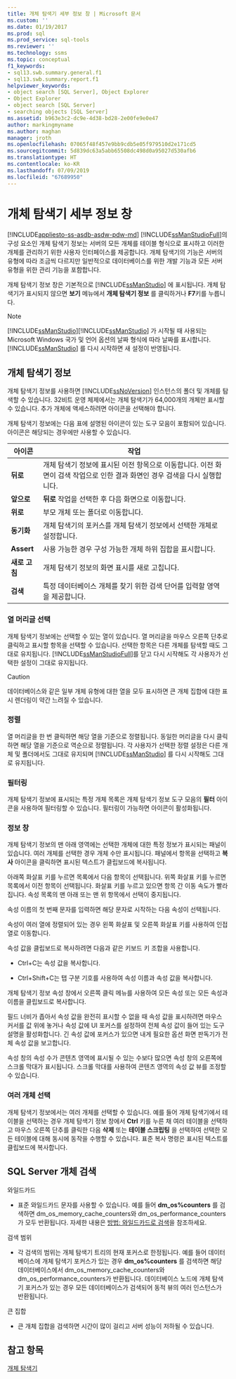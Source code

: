 ```yaml
---
title: 개체 탐색기 세부 정보 창 | Microsoft 문서
ms.custom: ''
ms.date: 01/19/2017
ms.prod: sql
ms.prod_service: sql-tools
ms.reviewer: ''
ms.technology: ssms
ms.topic: conceptual
f1_keywords:
- sql13.swb.summary.general.f1
- sql13.swb.summary.report.f1
helpviewer_keywords:
- object search [SQL Server], Object Explorer
- Object Explorer
- object search [SQL Server]
- searching objects [SQL Server]
ms.assetid: b963e3c2-dc9e-4d38-bd28-2e00fe9e0e47
author: markingmyname
ms.author: maghan
manager: jroth
ms.openlocfilehash: 07065f48f457e9bb9cdb5e05f979510d2e171cd5
ms.sourcegitcommit: 5d839dc63a5abb65508dc498d0a95027d530afb6
ms.translationtype: HT
ms.contentlocale: ko-KR
ms.lasthandoff: 07/09/2019
ms.locfileid: "67689950"
---
```

# <a name="object-explorer-details-pane"></a>개체 탐색기 세부 정보 창
[!INCLUDE[appliesto-ss-asdb-asdw-pdw-md](../../includes/appliesto-ss-asdb-asdw-pdw-md.md)]
[!INCLUDE[ssManStudioFull](../../includes/ssmanstudiofull-md.md)]의 구성 요소인 개체 탐색기 정보는 서버의 모든 개체를 테이블 형식으로 표시하고 이러한 개체를 관리하기 위한 사용자 인터페이스를 제공합니다. 개체 탐색기의 기능은 서버의 유형에 따라 조금씩 다르지만 일반적으로 데이터베이스를 위한 개발 기능과 모든 서버 유형을 위한 관리 기능을 포함합니다.  
  
개체 탐색기 정보 창은 기본적으로 [!INCLUDE[ssManStudio](../../includes/ssmanstudio-md.md)] 에 표시됩니다. 개체 탐색기가 표시되지 않으면 **보기** 메뉴에서 **개체 탐색기 정보** 를 클릭하거나 **F7**키를 누릅니다.  
  
> [!NOTE]  
> [!INCLUDE[ssManStudio](../../includes/ssmanstudio-md.md)][!INCLUDE[ssManStudio](../../includes/ssmanstudio-md.md)] 가 시작될 때 사용되는 Microsoft Windows 국가 및 언어 옵션의 날짜 형식에 따라 날짜를 표시합니다. [!INCLUDE[ssManStudio](../../includes/ssmanstudio-md.md)] 를 다시 시작하면 새 설정이 반영됩니다.  
  
## <a name="object-explorer-details"></a>개체 탐색기 정보  
개체 탐색기 정보를 사용하면 [!INCLUDE[ssNoVersion](../../includes/ssnoversion-md.md)] 인스턴스의 폴더 및 개체를 탐색할 수 있습니다. 32비트 운영 체제에서는 개체 탐색기가 64,000개의 개체만 표시할 수 있습니다. 추가 개체에 액세스하려면 아이콘을 선택해야 합니다.  
  
개체 탐색기 정보에는 다음 표에 설명된 아이콘이 있는 도구 모음이 포함되어 있습니다. 아이콘은 해당되는 경우에만 사용할 수 있습니다.  
  
|아이콘|작업|  
|--------|----------|  
|**뒤로**|개체 탐색기 정보에 표시된 이전 항목으로 이동합니다. 이전 화면이 검색 작업으로 인한 결과 화면인 경우 검색을 다시 실행합니다.|  
|**앞으로**|**뒤로** 작업을 선택한 후 다음 화면으로 이동합니다.|  
|**위로**|부모 개체 또는 폴더로 이동합니다.|  
|**동기화**|개체 탐색기의 포커스를 개체 탐색기 정보에서 선택한 개체로 설정합니다.|  
|**Assert**|사용 가능한 경우 구성 가능한 개체 하위 집합을 표시합니다.|  
|**새로 고침**|개체 탐색기 정보의 화면 표시를 새로 고칩니다.|  
|**검색**|특정 데이터베이스 개체를 찾기 위한 검색 단어를 입력할 영역을 제공합니다.|  
  
### <a name="column-header-selections"></a>열 머리글 선택  
개체 탐색기 정보에는 선택할 수 있는 열이 있습니다. 열 머리글을 마우스 오른쪽 단추로 클릭하고 표시할 항목을 선택할 수 있습니다. 선택한 항목은 다른 개체를 탐색할 때도 그대로 유지됩니다. [!INCLUDE[ssManStudioFull](../../includes/ssmanstudiofull-md.md)]를 닫고 다시 시작해도 각 사용자가 선택한 설정이 그대로 유지됩니다.  
  
> [!CAUTION]  
> 데이터베이스와 같은 일부 개체 유형에 대한 열을 모두 표시하면 큰 개체 집합에 대한 표시 렌더링이 약간 느려질 수 있습니다.  
  
### <a name="sorting"></a>정렬  
열 머리글을 한 번 클릭하면 해당 열을 기준으로 정렬됩니다. 동일한 머리글을 다시 클릭하면 해당 열을 기준으로 역순으로 정렬됩니다. 각 사용자가 선택한 정렬 설정은 다른 개체 및 폴더에서도 그대로 유지되며 [!INCLUDE[ssManStudio](../../includes/ssmanstudio-md.md)] 를 다시 시작해도 그대로 유지됩니다.  
  
### <a name="filtering"></a>필터링  
개체 탐색기 정보에 표시되는 특정 개체 목록은 개체 탐색기 정보 도구 모음의 **필터** 아이콘을 사용하여 필터링할 수 있습니다. 필터링이 가능하면 아이콘이 활성화됩니다.  
  
### <a name="details-pane"></a>정보 창  
개체 탐색기 정보의 맨 아래 영역에는 선택한 개체에 대한 특정 정보가 표시되는 패널이 있습니다. 여러 개체를 선택한 경우 개체 수만 표시됩니다. 패널에서 항목을 선택하고 **복사** 아이콘을 클릭하면 표시된 텍스트가 클립보드에 복사됩니다.  
  
아래쪽 화살표 키를 누르면 목록에서 다음 항목이 선택됩니다. 위쪽 화살표 키를 누르면 목록에서 이전 항목이 선택됩니다. 화살표 키를 누르고 있으면 항목 간 이동 속도가 빨라집니다. 속성 목록의 맨 아래 또는 맨 위 항목에서 선택이 중지됩니다.  
  
속성 이름의 첫 번째 문자를 입력하면 해당 문자로 시작하는 다음 속성이 선택됩니다.  
  
속성이 여러 열에 정렬되어 있는 경우 왼쪽 화살표 및 오른쪽 화살표 키를 사용하여 인접 열로 이동합니다.  
  
속성 값을 클립보드로 복사하려면 다음과 같은 키보드 키 조합을 사용합니다.  
  
-   Ctrl+C는 속성 값을 복사합니다.  
  
-   Ctrl+Shift+C는 탭 구분 기호를 사용하여 속성 이름과 속성 값을 복사합니다.  
  
개체 탐색기 정보 속성 창에서 오른쪽 클릭 메뉴를 사용하여 모든 속성 또는 모든 속성과 이름을 클립보드로 복사합니다.  
  
필드 너비가 좁아서 속성 값을 완전히 표시할 수 없을 때 속성 값을 표시하려면 마우스 커서를 값 위에 놓거나 속성 값에 UI 포커스를 설정하여 전체 속성 값이 들어 있는 도구 설명을 활성화합니다. 긴 속성 값에 포커스가 있으면 내게 필요한 옵션 화면 판독기가 전체 속성 값을 보고합니다.  
  
속성 창의 속성 수가 콘텐츠 영역에 표시될 수 있는 수보다 많으면 속성 창의 오른쪽에 스크롤 막대가 표시됩니다. 스크롤 막대를 사용하여 콘텐츠 영역의 속성 값 뷰를 조정할 수 있습니다.  
  
### <a name="multiple-object-selection"></a>여러 개체 선택  
개체 탐색기 정보에서는 여러 개체를 선택할 수 있습니다. 예를 들어 개체 탐색기에서 테이블을 선택하는 경우 개체 탐색기 정보 창에서 **Ctrl** 키를 누른 채 여러 테이블을 선택하고 마우스 오른쪽 단추를 클릭한 다음 **삭제** 또는 **테이블 스크립팅** 을 선택하여 선택한 모든 테이블에 대해 동시에 동작을 수행할 수 있습니다. 표준 복사 명령은 표시된 텍스트를 클립보드에 복사합니다.  
  
## <a name="sql-server-object-search"></a>SQL Server 개체 검색  
와일드카드  
  
-   표준 와일드카드 문자를 사용할 수 있습니다. 예를 들어 **dm_os%counters** 를 검색하면 dm_os_memory_cache_counters와 dm_os_performance_counters가 모두 반환됩니다. 자세한 내용은 [방법: 와일드카드로 검색](../../relational-databases/scripting/search-text-with-wildcards.md)을 참조하세요.  
  
검색 범위  
  
-   각 검색의 범위는 개체 탐색기 트리의 현재 포커스로 한정됩니다. 예를 들어 데이터베이스에 개체 탐색기 포커스가 있는 경우 **dm_os%counters** 를 검색하면 해당 데이터베이스에서 dm_os_memory_cache_counters와 dm_os_performance_counters가 반환됩니다. 데이터베이스 노드에 개체 탐색기 포커스가 있는 경우 모든 데이터베이스가 검색되어 동적 뷰의 여러 인스턴스가 반환됩니다.  
  
큰 집합  
  
-   큰 개체 집합을 검색하면 시간이 많이 걸리고 서버 성능이 저하될 수 있습니다.  
  
## <a name="see-also"></a>참고 항목  
[개체 탐색기](../../ssms/object/object-explorer.md)  
  
